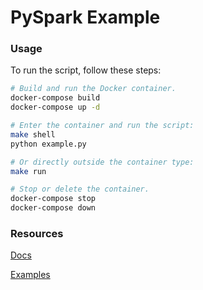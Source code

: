 # PySpark Example

### Usage

To run the script, follow these steps:

```bash
# Build and run the Docker container.
docker-compose build
docker-compose up -d

# Enter the container and run the script:
make shell
python example.py

# Or directly outside the container type:
make run

# Stop or delete the container.
docker-compose stop
docker-compose down
```

### Resources

[Docs](https://spark.apache.org/docs/latest/api/python/getting_started/index.html)

[Examples](https://github.com/spark-examples/pyspark-examples)
